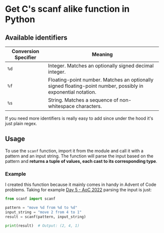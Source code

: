 # Get C's scanf alike function in Python

## Available identifiers
| Conversion Specifier | Meaning                                   |
|----------------------|-------------------------------------------|
| `%d`                 | Integer. Matches an optionally signed decimal integer. |
| `%f`                 | Floating-point number. Matches an optionally signed floating-point number, possibly in exponential notation. |
| `%s`                 | String. Matches a sequence of non-whitespace characters. |

If you need more identifiers is really easy to add since under the hood it's just plain regex.


## Usage

To use the `scanf` function, import it from the module and call it with a pattern and an input string. The function will parse the input based on the pattern and **returns a tuple of values, each cast to its corresponding type**.

### Example
I created this function because it mainly comes in handy in Advent of Code problems. Taking for example [Day 5 - AoC 2022](https://adventofcode.com/2022/day/5) parsing the input is just:

```python
from scanf import scanf 

pattern = "move %d from %d to %d"
input_string = "move 2 from 4 to 1"
result = scanf(pattern, input_string)

print(result)  # Output: (2, 4, 1)
